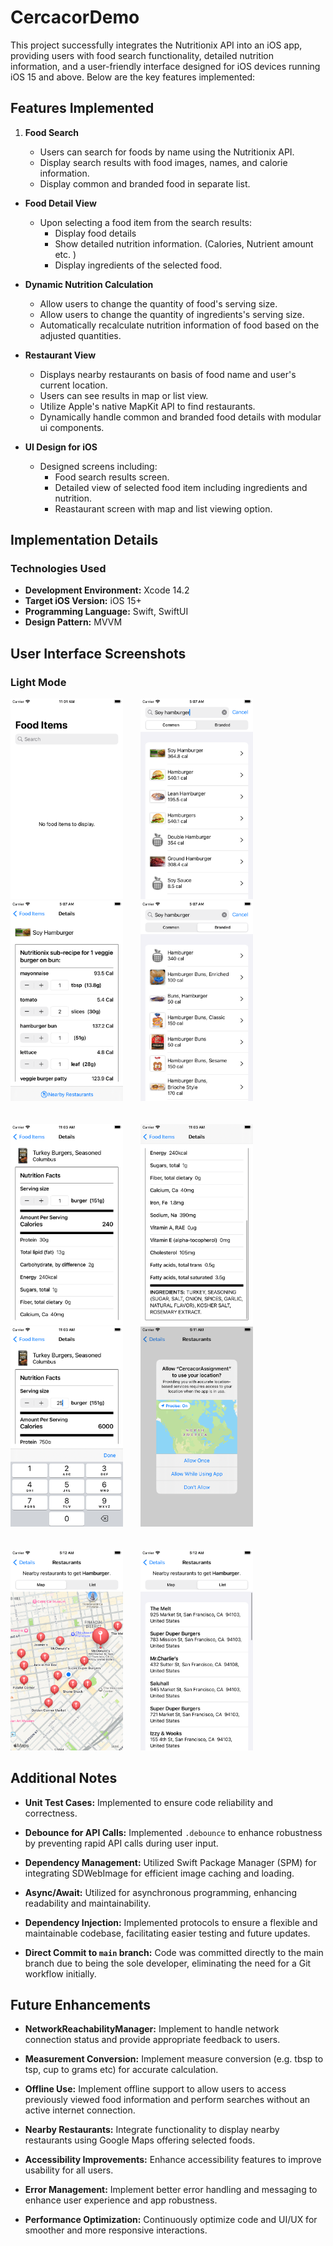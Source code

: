 # CercacorDemo

This project successfully integrates the Nutritionix API into an iOS app, providing users with food search functionality, detailed nutrition information, and a user-friendly interface designed for iOS devices running iOS 15 and above. Below are the key features implemented:


## Features Implemented

 1. **Food Search**
    
    -   Users can search for foods by name using the Nutritionix API.
    -   Display search results with food images, names, and calorie information.
    -   Display common and branded food in separate list. 
    
-   **Food Detail View**
    
    -   Upon selecting a food item from the search results:
	    - Display food details
        - Show detailed nutrition information. (Calories, Nutrient amount etc. ) 
        - Display ingredients of the selected food.
       
-   **Dynamic Nutrition Calculation**
    
    -   Allow users to change the quantity of food's serving size.
    -   Allow users to change the quantity of ingredients's serving size.
    -   Automatically recalculate nutrition information of food based on the adjusted quantities.
 
-   **Restaurant View**
    
    -   Displays nearby restaurants on basis of food name and user's current location.
    -   Users can see results in map or list view.
    -   Utilize Apple's native MapKit API to find restaurants.
    -   Dynamically handle common and branded food details with modular ui components.
  
-   **UI Design for iOS**
    
    -   Designed screens including:
        -   Food search results screen.
        -   Detailed view of selected food item including ingredients and nutrition.
        -   Reastaurant screen with map and list viewing option.

## Implementation Details

### Technologies Used

-   **Development Environment:** Xcode 14.2
-   **Target iOS Version:** iOS 15+
-   **Programming Language:** Swift, SwiftUI
-   **Design Pattern:** MVVM

## User Interface Screenshots

### Light Mode
<img src="Screenshots/Light01.png" width="180" title="">&nbsp;&nbsp;&nbsp;&nbsp;&nbsp;&nbsp;
  <img src="Screenshots/Light02.png" width="180" title="">&nbsp;&nbsp;&nbsp;&nbsp;&nbsp;&nbsp;
  <img src="Screenshots/Light03.png" width="180" title="">&nbsp;&nbsp;&nbsp;&nbsp;&nbsp;&nbsp;
  <img src="Screenshots/Light04.png" width="180" title=""><br><br><br>
  <img src="Screenshots/Light05.png" width="180" title="">&nbsp;&nbsp;&nbsp;&nbsp;&nbsp;&nbsp;
  <img src="Screenshots/Light06.png" width="180" title="">&nbsp;&nbsp;&nbsp;&nbsp;&nbsp;&nbsp;
  <img src="Screenshots/Light07.png" width="180" title="">&nbsp;&nbsp;&nbsp;&nbsp;&nbsp;&nbsp;
  <img src="Screenshots/Light08.png" width="180" title=""><br><br><br>
  <img src="Screenshots/Light09.png" width="180" title="">&nbsp;&nbsp;&nbsp;&nbsp;&nbsp;&nbsp;
  <img src="Screenshots/Light10.png" width="180" title="">&nbsp;&nbsp;&nbsp;&nbsp;&nbsp;&nbsp;

## Additional Notes

-   **Unit Test Cases:** Implemented to ensure code reliability and correctness.
    
-   **Debounce for API Calls:** Implemented `.debounce` to enhance robustness by preventing rapid API calls during user input.
    
-   **Dependency Management:** Utilized Swift Package Manager (SPM) for integrating SDWebImage for efficient image caching and loading.
    
-   **Async/Await:** Utilized for asynchronous programming, enhancing readability and maintainability.
    
-   **Dependency Injection:** Implemented protocols to ensure a flexible and maintainable codebase, facilitating easier testing and future updates.

-   **Direct Commit to `main` branch:** Code was committed directly to the main branch due to being the sole developer, eliminating the need for a Git workflow initially. 

## Future Enhancements

-   **NetworkReachabilityManager:** Implement to handle network connection status and provide appropriate feedback to users.

-   **Measurement Conversion:** Implement measure conversion (e.g. tbsp to tsp, cup to grams etc) for accurate calculation.  

-   **Offline Use:** Implement offline support to allow users to access previously viewed food information and perform searches without an active internet connection. 
    
-   **Nearby Restaurants:** Integrate functionality to display nearby restaurants using Google Maps offering selected foods.
    
-   **Accessibility Improvements:** Enhance accessibility features to improve usability for all users.
    
-   **Error Management:** Implement better error handling and messaging to enhance user experience and app robustness.
    
-   **Performance Optimization:** Continuously optimize code and UI/UX for smoother and more responsive interactions.
